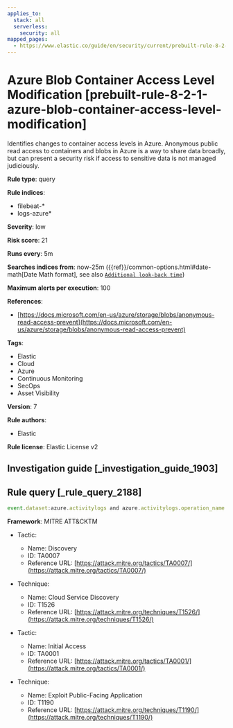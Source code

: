 ```yaml
---
applies_to:
  stack: all
  serverless:
    security: all
mapped_pages:
  - https://www.elastic.co/guide/en/security/current/prebuilt-rule-8-2-1-azure-blob-container-access-level-modification.html
---
```


# Azure Blob Container Access Level Modification [prebuilt-rule-8-2-1-azure-blob-container-access-level-modification]

Identifies changes to container access levels in Azure. Anonymous public read access to containers and blobs in Azure is a way to share data broadly, but can present a security risk if access to sensitive data is not managed judiciously.

**Rule type**: query

**Rule indices**:

* filebeat-*
* logs-azure*

**Severity**: low

**Risk score**: 21

**Runs every**: 5m

**Searches indices from**: now-25m ({{ref}}/common-options.html#date-math[Date Math format], see also [`Additional look-back time`](docs-content://solutions/security/detect-and-alert/create-detection-rule.md#rule-schedule))

**Maximum alerts per execution**: 100

**References**:

* [https://docs.microsoft.com/en-us/azure/storage/blobs/anonymous-read-access-prevent](https://docs.microsoft.com/en-us/azure/storage/blobs/anonymous-read-access-prevent)

**Tags**:

* Elastic
* Cloud
* Azure
* Continuous Monitoring
* SecOps
* Asset Visibility

**Version**: 7

**Rule authors**:

* Elastic

**Rule license**: Elastic License v2

## Investigation guide [_investigation_guide_1903]



## Rule query [_rule_query_2188]

```js
event.dataset:azure.activitylogs and azure.activitylogs.operation_name:"MICROSOFT.STORAGE/STORAGEACCOUNTS/BLOBSERVICES/CONTAINERS/WRITE" and event.outcome:(Success or success)
```

**Framework**: MITRE ATT&CKTM

* Tactic:

    * Name: Discovery
    * ID: TA0007
    * Reference URL: [https://attack.mitre.org/tactics/TA0007/](https://attack.mitre.org/tactics/TA0007/)

* Technique:

    * Name: Cloud Service Discovery
    * ID: T1526
    * Reference URL: [https://attack.mitre.org/techniques/T1526/](https://attack.mitre.org/techniques/T1526/)

* Tactic:

    * Name: Initial Access
    * ID: TA0001
    * Reference URL: [https://attack.mitre.org/tactics/TA0001/](https://attack.mitre.org/tactics/TA0001/)

* Technique:

    * Name: Exploit Public-Facing Application
    * ID: T1190
    * Reference URL: [https://attack.mitre.org/techniques/T1190/](https://attack.mitre.org/techniques/T1190/)



